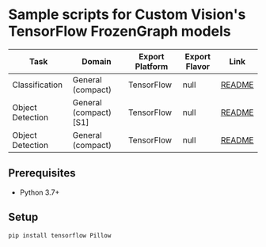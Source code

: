 # Sample scripts for Custom Vision's TensorFlow FrozenGraph models

| Task | Domain | Export Platform | Export Flavor | Link |
|------|--------|-----------------|---------------|------|
| Classification | General (compact) | TensorFlow | null | [README](classification) |
| Object Detection | General (compact) [S1] | TensorFlow | null | [README](object_detection_s1) |
| Object Detection | General (compact) | TensorFlow | null | [README](object_detection) |

## Prerequisites
- Python 3.7+

## Setup
```bash
pip install tensorflow Pillow
```
